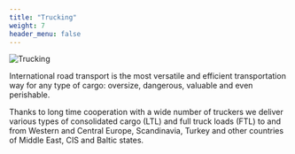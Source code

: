 ```yaml
---
title: "Trucking"
weight: 7
header_menu: false
---
```


![Trucking](../images/stock-vector-cargo-trucks-are-running-on-the-highway-with-traffic-signs-2164401863.jpg)

International road transport is the most versatile and efficient transportation way for any type of cargo: oversize, dangerous, valuable and even perishable. 

Thanks to long time cooperation with a wide number of truckers we deliver various types of consolidated cargo (LTL) and full truck loads (FTL) to and from Western and Central Europe, Scandinavia, Turkey and other countries of Middle East, CIS and Baltic states.